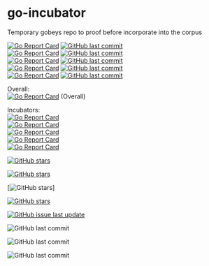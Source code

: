 # go-incubator
Temporary gobeys repo to proof before incorporate into the corpus


[![Go Report Card](https://goreportcard.com/badge/github.com/arschles/go-in-5-minutes)](https://goreportcard.com/report/github.com/arschles/go-in-5-minutes/)  [![GitHub last commit](https://img.shields.io/github/last-commit/arschles/go-in-5-minutes.svg)](https://github.com/arschles/go-in-5-minutes/)  
[![Go Report Card](https://goreportcard.com/badge/github.com/astaxie/build-web-application-with-golang)](https://goreportcard.com/report/github.com/astaxie/build-web-application-with-golang/)  [![GitHub last commit](https://img.shields.io/github/last-commit/astaxie/build-web-application-with-golang.svg)](https://github.com/astaxie/build-web-application-with-golang/)  
[![Go Report Card](https://goreportcard.com/badge/github.com/GoesToEleven/golang-web-dev)](https://goreportcard.com/report/github.com/GoesToEleven/golang-web-dev/)  [![GitHub last commit](https://img.shields.io/github/last-commit/GoesToEleven/golang-web-dev.svg)](https://github.com/GoesToEleven/golang-web-dev/)  
[![Go Report Card](https://goreportcard.com/badge/github.com/GoesToEleven/GolangTraining)](https://goreportcard.com/report/github.com/GoesToEleven/GolangTraining/)  [![GitHub last commit](https://img.shields.io/github/last-commit/GoesToEleven/GolangTraining.svg)](https://github.com/GoesToEleven/GolangTraining/)  
[![Go Report Card](https://goreportcard.com/badge/github.com/kelseyhightower/intro-to-go-workshop)](https://goreportcard.com/report/github.com/kelseyhightower/intro-to-go-workshop/)  [![GitHub last commit](https://img.shields.io/github/last-commit/kelseyhightower/intro-to-go-workshop.svg)](https://github.com/kelseyhightower/intro-to-go-workshop/)  




Overall:  
[![Go Report Card](https://goreportcard.com/badge/github.com/codefreezr/gobyes)](https://goreportcard.com/report/github.com/codefreezr/gobyes) (Overall)  

Incubators:  
[![Go Report Card](https://goreportcard.com/badge/github.com/kelseyhightower/intro-to-go-workshop)](https://goreportcard.com/report/github.com/kelseyhightower/intro-to-go-workshop)  
[![Go Report Card](https://goreportcard.com/badge/github.com/GoesToEleven/GolangTraining)](https://goreportcard.com/report/github.com/GoesToEleven/GolangTraining)  
[![Go Report Card](https://goreportcard.com/badge/github.com/astaxie/build-web-application-with-golang/tree/master/en)](https://goreportcard.com/report/github.com/astaxie/build-web-application-with-golang/tree/master/en)  
[![Go Report Card](https://goreportcard.com/badge/github.com/GoesToEleven/golang-web-dev)](https://goreportcard.com/report/github.com/astaxie/build-web-application-with-golang)  
[![Go Report Card](https://goreportcard.com/badge/github.com/arschles/go-in-5-minutes)](https://goreportcard.com/report/github.com/astaxie/build-web-application-with-golang)  

[![GitHub stars](https://img.shields.io/github/stars/badges/shields.svg?style=social&label=Stars&style=flat-square)](https://github.com/adonovan/gopl.io/)

[![GitHub stars](https://img.shields.io/github/stars/badges/shields.svg?style=social&label=Stars&style=plastic)]()  

[![GitHub stars](https://img.shields.io/github/stars/badges/shields.svg?style=social&label=Stars&style=plastic)]  

[![GitHub stars](https://img.shields.io/github/astaxie/build-web-application-with-golang/shields.svg?style=social&label=Stars&style=plastic)]()

[![GitHub issue last update](https://img.shields.io/github/issues/detail/last-update/badges/shields/979.svg?style=plastic)](https://github.com/adonovan/gopl.io/)



![GitHub last commit](https://img.shields.io/github/last-commit/adonovan/gopl.io.svg?style=plastic)

![GitHub last commit](https://img.shields.io/github/last-commit/SimonWaldherr/golang-examples.svg?style=flat)  


![GitHub last commit](https://img.shields.io/github/last-commit/SimonWaldherr/golang-examples.svg)  



